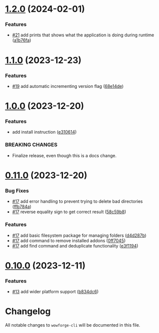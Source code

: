 # [1.2.0](https://github.com/m-triassi/wowforge-cli/compare/v1.1.0...v1.2.0) (2024-02-01)


### Features

* [#21](https://github.com/m-triassi/wowforge-cli/issues/21) add prints that shows what the application is doing during runtime ([a1b76fa](https://github.com/m-triassi/wowforge-cli/commit/a1b76faf300c5b1695bfb507bd8774a3b7f81cd0))



# [1.1.0](https://github.com/m-triassi/wowforge-cli/compare/v1.0.0...v1.1.0) (2023-12-23)


### Features

* [#19](https://github.com/m-triassi/wowforge-cli/issues/19) add automatic incrementing version flag ([68e14de](https://github.com/m-triassi/wowforge-cli/commit/68e14deeedac5ede115120af2bf90dee8e6d4074))



# [1.0.0](https://github.com/m-triassi/wowforge-cli/compare/v0.11.0...v1.0.0) (2023-12-20)


### Features

* add install instruction ([e310614](https://github.com/m-triassi/wowforge-cli/commit/e310614aa15a560bab29f2a1077852293bdd72f7))


### BREAKING CHANGES

* Finalize release, even though this is a docs change.



# [0.11.0](https://github.com/m-triassi/wowforge-cli/compare/v0.10.0...v0.11.0) (2023-12-20)


### Bug Fixes

* [#17](https://github.com/m-triassi/wowforge-cli/issues/17) add error handling to prevent trying to delete bad directories ([ffb784a](https://github.com/m-triassi/wowforge-cli/commit/ffb784a61aa67030880380c134fd22946bac3bff))
* [#17](https://github.com/m-triassi/wowforge-cli/issues/17) reverse equality sign to get correct result ([58c59b8](https://github.com/m-triassi/wowforge-cli/commit/58c59b84433274986026511fbcf0ed67a14045d2))


### Features

* [#17](https://github.com/m-triassi/wowforge-cli/issues/17) add basic filesystem package for managing folders ([d4d287b](https://github.com/m-triassi/wowforge-cli/commit/d4d287b3a9b535a454a2298be92a331fb9cfdb2b))
* [#17](https://github.com/m-triassi/wowforge-cli/issues/17) add command to remove installed addons ([0ff7045](https://github.com/m-triassi/wowforge-cli/commit/0ff7045383be7c02e7f454147cd3c72271bceebe))
* [#17](https://github.com/m-triassi/wowforge-cli/issues/17) add find command and deduplicate functionality ([e3f1194](https://github.com/m-triassi/wowforge-cli/commit/e3f1194a819e533d0e11bfa80c3dbe397868dba2))



# [0.10.0](https://github.com/m-triassi/wowforge-cli/compare/v0.9.0...v0.10.0) (2023-12-11)


### Features

* [#13](https://github.com/m-triassi/wowforge-cli/issues/13) add wider platform support ([b834dc6](https://github.com/m-triassi/wowforge-cli/commit/b834dc639c36f1d7d2aabcae6f1f85e9ba58cc54))



# Changelog

All notable changes to `wowforge-cli` will be documented in this file.
